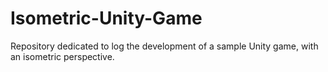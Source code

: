 # Isometric-Unity-Game
Repository dedicated to log the development of a sample Unity game, with an isometric perspective.
